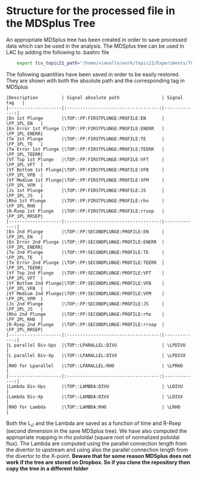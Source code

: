 # Structure for the processed file in the MDSplus Tree
An appropriate MDSplus tree has been created in order to save processed data which
can be used in the analysis. The MDSplus tree can be used in LAC by adding the following
to .bashrc file

```bash
	export tcv_topic21_path="/home/vianello/work/topic21/Experiments/TCV/data/tree/"
```

The following quantities have been saved in order to be easily restored. They are shown with
both the absolute path and the corresponding tag in MDSplus

	|Description         | Signal absolute path                | Signal tag   |
	|--------------------|:-----------------------------------:|-------------:|
	|En 1st Plunge       |\TOP::FP:FIRSTPLUNGE:PROFILE:EN      | \FP_1PL_EN   |
	|En Error 1st Plunge |\TOP::FP:FIRSTPLUNGE:PROFILE:ENERR   | \FP_1PL_ENERR|
	|Te 1st Plunge       |\TOP::FP:FIRSTPLUNGE:PROFILE:TE      | \FP_1PL_TE   |
	|Te Error 1st Plunge |\TOP::FP:FIRSTPLUNGE:PROFILE:TEERR   | \FP_1PL_TEERR|
	|Vf Top 1st Plunge   |\TOP::FP:FIRSTPLUNGE:PROFILE:VFT     | \FP_1PL_VFT  |
    |Vf Bottom 1st Plunge|\TOP::FP:FIRSTPLUNGE:PROFILE:VFB     | \FP_1PL_VFB  |
	|Vf Medium 1st Plunge|\TOP::FP:FIRSTPLUNGE:PROFILE:VFM     | \FP_1PL_VFM  |
	|Js 1st Plunge       |\TOP::FP:FIRSTPLUNGE:PROFILE:JS      | \FP_1PL_JS   |
	|Rho 1st Plunge      |\TOP::FP:FIRSTPLUNGE:PROFILE:rho     | \FP_1PL_RHO  |
	|R-Rsep 1st Plunge   |\TOP::FP:FIRSTPLUNGE:PROFILE:rrsep   | \FP_1PL_RRSEP|
	|--------------------|:-----------------------------------:|-------------:|
	|En 2nd Plunge       |\TOP::FP:SECONDPLUNGE:PROFILE:EN     | \FP_2PL_EN   |
	|En Error 2nd Plunge |\TOP::FP:SECONDPLUNGE:PROFILE:ENERR  | \FP_2PL_ENERR|
	|Te 2nd Plunge       |\TOP::FP:SECONDPLUNGE:PROFILE:TE     | \FP_2PL_TE   |
	|Te Error 2nd Plunge |\TOP::FP:SECONDPLUNGE:PROFILE:TEERR  | \FP_2PL_TEERR|
	|Vf Top 2nd Plunge   |\TOP::FP:SECONDPLUNGE:PROFILE:VFT    | \FP_2PL_VFT  |
    |Vf Bottom 2nd Plunge|\TOP::FP:SECONDPLUNGE:PROFILE:VFB    | \FP_2PL_VFB  |
	|Vf Medium 2nd Plunge|\TOP::FP:SECONDPLUNGE:PROFILE:VFM    | \FP_2PL_VFM  |
	|Js 2nd Plunge       |\TOP::FP:SECONDPLUNGE:PROFILE:JS     | \FP_2PL_JS   |
	|Rho 2nd Plunge      |\TOP::FP:SECONDPLUNGE:PROFILE:rho    | \FP_2PL_RHO  |
	|R-Rsep 2nd Plunge   |\TOP::FP:SECONDPLUNGE:PROFILE:rrsep  | \FP_2PL_RRSEP|
	|--------------------|:-----------------------------------:|-------------:|
	|L parallel Div-Ups  |\TOP::LPARALLEL:DIVU                 | \LPDIVU      |	
	|L parallel Div-Xp   |\TOP::LPARALLEL:DIVX                 | \LPDIVX      |
	|RHO for Lparallel   |\TOP::LPARALLEL:RHO                  | \LPRHO       |	
	|--------------------|:-----------------------------------:|-------------:|
	|Lambda Div-Ups      |\TOP::LAMBDA:DIVU                    | \LDIVU       |	
	|Lambda Div-Xp       |\TOP::LAMBDA:DIVX                    | \LDIVX       |
	|RHO for Lambda      |\TOP::LAMBDA:RHO                     | \LRHO        |
	
Both the L<sub>//</sub> and the Lambda are saved as a function of time and R-Rsep (second dimension in the
save MDSplus tree). We have also computed the appropriate mapping in rho poloidal (square root of normalized poloidal flux).
The Lambda are computed using the parallel connection length from the divertor to upstream and using also the parallel connection length from the divertor to the X-point. 
**Beware that for some reason MDSplus does not work if the tree are stored on Dropbox. So if you clone the repository then copy the tree in a different folder**

